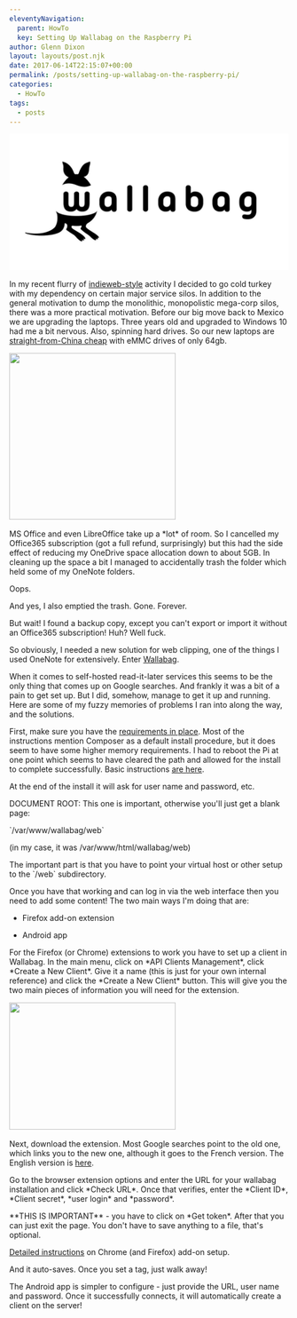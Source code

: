 ```yaml
---
eleventyNavigation:
  parent: HowTo
  key: Setting Up Wallabag on the Raspberry Pi
author: Glenn Dixon
layout: layouts/post.njk
date: 2017-06-14T22:15:07+00:00
permalink: /posts/setting-up-wallabag-on-the-raspberry-pi/
categories:
  - HowTo
tags:
  - posts
---
```

![](/img/2018/07/wallabag-logo.jpg)

In my recent flurry of [indieweb-style][1] activity I decided to go cold turkey with my dependency on certain major service silos. In addition to the general motivation to dump the monolithic, monopolistic mega-corp silos, there was a more practical motivation. Before our big move back to Mexico we are upgrading the laptops. Three years old and upgraded to Windows 10 had me a bit nervous. Also, spinning hard drives. So our new laptops are [straight-from-China cheap][2] with eMMC drives of only 64gb.

<img class="alignnone size-medium wp-image-23" src="/img/2018/07/chuwi-300x300.png" alt="" width="300" height="300" srcset="/img/2018/07/chuwi-300x300.png 300w, /img/2018/07/chuwi-150x150.png 150w, /img/2018/07/chuwi-768x768.png 768w, /img/2018/07/chuwi-100x100.png 100w, /img/2018/07/chuwi.png 1000w" sizes="(max-width: 300px) 100vw, 300px" />

MS Office and even LibreOffice take up a \*lot\* of room. So I cancelled my Office365 subscription (got a full refund, surprisingly) but this had the side effect of reducing my OneDrive space allocation down to about 5GB. In cleaning up the space a bit I managed to accidentally trash the folder which held some of my OneNote folders.

Oops.

And yes, I also emptied the trash. Gone. Forever.

But wait! I found a backup copy, except you can't export or import it without an Office365 subscription! Huh? Well fuck.

So obviously, I needed a new solution for web clipping, one of the things I used OneNote for extensively. Enter [Wallabag][3].

When it comes to self-hosted read-it-later services this seems to be the only thing that comes up on Google searches. And frankly it was a bit of a pain to get set up. But I did, somehow, manage to get it up and running. Here are some of my fuzzy memories of problems I ran into along the way, and the solutions.

First, make sure you have the [requirements in place][4]. Most of the instructions mention Composer as a default install procedure, but it does seem to have some higher memory requirements. I had to reboot the Pi at one point which seems to have cleared the path and allowed for the install to complete successfully. Basic instructions [are here][5].

At the end of the install it will ask for user name and password, etc.

DOCUMENT ROOT: This one is important, otherwise you'll just get a blank page:

\`/var/www/wallabag/web\`

(in my case, it was /var/www/html/wallabag/web)

The important part is that you have to point your virtual host or other setup to the \`/web\` subdirectory.

Once you have that working and can log in via the web interface then you need to add some content! The two main ways I'm doing that are:

- Firefox add-on extension
  
- Android app

For the Firefox (or Chrome) extensions to work you have to set up a client in Wallabag. In the main menu, click on \*API Clients Management\*, click \*Create a New Client\*. Give it a name (this is just for your own internal reference) and click the \*Create a New Client\* button. This will give you the two main pieces of information you will need for the extension.

<img class="alignnone size-medium wp-image-34" src="/img/2018/07/wallabag1-300x229.png" alt="" width="300" height="229" srcset="/img/2018/07/wallabag1-300x229.png 300w, /img/2018/07/wallabag1-768x585.png 768w, /img/2018/07/wallabag1.png 873w" sizes="(max-width: 300px) 100vw, 300px" />

Next, download the extension. Most Google searches point to the old one, which links you to the new one, although it goes to the French version. The English version is [here][6].

Go to the browser extension options and enter the URL for your wallabag installation and click \*Check URL\*. Once that verifies, enter the \*Client ID\*, \*Client secret\*, \*user login\* and \*password\*.

\*\*THIS IS IMPORTANT\*\* - you have to click on \*Get token\*. After that you can just exit the page. You don't have to save anything to a file, that's optional.

[Detailed instructions][7] on Chrome (and Firefox) add-on setup.

And it auto-saves. Once you set a tag, just walk away!

The Android app is simpler to configure - just provide the URL, user name and password. Once it successfully connects, it will automatically create a client on the server!

[1]: http://indieweb.org/
[2]: http://en.chuwi.com/pc.html
[3]: http://wallabag.org
[4]: https://doc.wallabag.org/en/admin/installation/requirements.html
[5]: https://doc.wallabag.org/en/admin/installation/installation.html
[6]: https://addons.mozilla.org/en-US/firefox/addon/wallabagger/
[7]: https://wallabag.org/en/news/wallabagger-howto